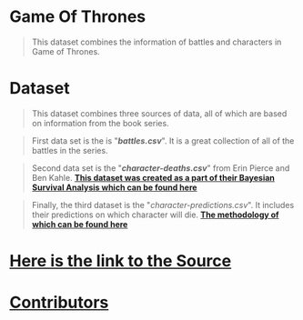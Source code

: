 # Game Of Thrones

> This dataset combines the  information of battles and characters in Game of Thrones.


# Dataset 

> This dataset combines three sources of data, all of which are based on information from the book series.

> First data set is the is "**_battles.csv_**". It is a great collection of all of the battles in the series.

> Second data set is the "**_character-deaths.csv_**" from Erin Pierce and Ben Kahle. 
  [**This dataset was created as a part of their Bayesian Survival Analysis which can be found here**](http://allendowney.blogspot.com/2015/03/bayesian-survival-analysis-for-game-of.html)

> Finally, the third dataset is the "*_character-predictions.csv_*". It includes their predictions on which character will die. [**The methodology of which can be found here**](https://got.show/machine-learning-algorithm-predicts-death-game-of-thrones)


# [**Here is the link to the Source**](https://data.world/data-society/game-of-thrones)

# [**Contributors**](https://data.world/data-society/game-of-thrones/contributors)
